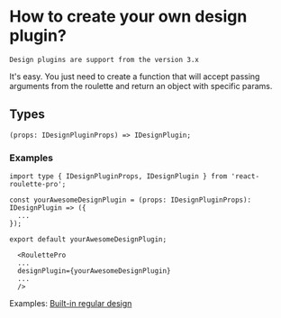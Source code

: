 # How to create your own design plugin?

`Design plugins are support from the version 3.x`

It's easy. You just need to create a function that will accept passing arguments from the roulette and return an object with specific params.

## Types

```tsx
(props: IDesignPluginProps) => IDesignPlugin;
```

### Examples

```tsx
import type { IDesignPluginProps, IDesignPlugin } from 'react-roulette-pro';

const yourAwesomeDesignPlugin = (props: IDesignPluginProps): IDesignPlugin => ({
  ...
});

export default yourAwesomeDesignPlugin;
```

```tsx
  <RoulettePro
  ...
  designPlugin={yourAwesomeDesignPlugin}
  ...
  />
```

Examples:
[Built-in regular design](../../src/designs/regular/regular.tsx)

